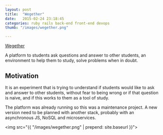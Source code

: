```yaml
---
layout: post
title:  "Wegether"
date:   2015-02-24 23:18:45
categories: ruby rails back-end front-end devops
thumb: "/images/wegether.png"

---
```


<a href="https://www.wegether.com.br">Wegether</a>

<p>
  A platform to students ask questions and answer to other students, an environment to help them to study, solve problems when in doubt.
</p>

<h2>Motivation</h2>

<p>
  It is an experiment that is trying to understand if students would like to ask and answer to other students, without fear to being wrong or if that question is naive, and if this works to them as a tool of study.
</p>

<p>
  The platform was already running so this was a maintenance project. A new version need to be planned with another stack, probably with an asynchronous JS, NoSQL and microservices.
</p>

<img src="{{ "/images/wegether.png" | prepend: site.baseurl }}">
